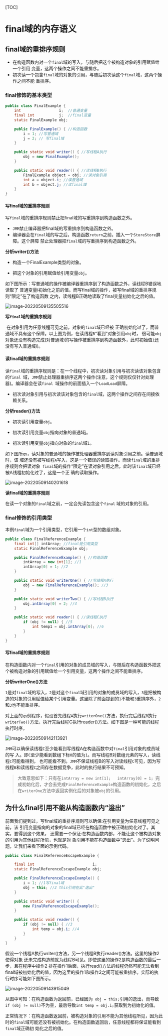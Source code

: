 [TOC]

# final域的内存语义

## final域的重排序规则

- 在构造函数内对一个`final`域的写入，与随后把这个被构造对象的引用赋值给一个引用 变量，这两个操作之间不能重排序。
- 初次读一个包含`final`域的对象的引用，与随后初次读这个`final`域，这两个操作之间不能 重排序。

### final修饰的基本类型

```java
public class FinalExample {
    int                 i;  //普通变量
    final int           j;  //final变量
    static FinalExample obj;

    public FinalExample() { //构造函数
        i = 1; //写普通域
        j = 2; // 写final域
    }

    public static void writer() { //写线程A执行
        obj = new FinalExample();
    }

    public static void reader() { //读线程B执行
        FinalExample object = obj; //读对象引用
        int a = object.i; //读普通域
        int b = object.j; //读final域
    }
}
```

#### 写final域的重排序规则

​		写`final`域的重排序规则禁止把final域的写重排序到构造函数之外。

- `JMM`禁止编译器把final域的写重排序到构造函数之外。
- 编译器会在`final`域的写之后，构造函数`return`之前，插入一个`StoreStore`屏障。这个屏障 禁止处理器把`final`域的写重排序到构造函数之外。

**分析writer()方法**

- 构造一个FinalExample类型的对象。

- 把这个对象的引用赋值给引用变量`obj`。

​		如下图所示：写普通域的操作被编译器重排序到了构造函数之外，读线程B错误地读取了 普通变量i初始化之前的值。而写final域的操作，被写final域的重排序规则“限定”在了构造函数 之内，读线程B正确地读取了final变量初始化之后的值。

![image-20220509135505516](https://cdn.jsdelivr.net/gh/zjmJavaByte/images/img/202205091355236.png)

**写`final`域的重排序规则**

​		在对象引用为任意线程可见之前，对象的`final`域已经被 正确初始化过了，而普通域不具有这个保障。以上图为例，在读线程`B`“看到”对象引用`obj`时， 很可能`obj`对象还没有构造完成(对普通域i的写操作被重排序到构造函数外，此时初始值`1`还 没有写入普通域i)。

#### 读final域的重排序规则

​		读`final`域的重排序规则是：在一个线程中，初次读对象引用与初次读该对象包含的`final `域，`JMM`禁止处理器重排序这两个操作(注意，这个规则仅仅针对处理器)。编译器会在读`final `域操作的前面插入一个`LoadLoad`屏障。

- 初次读对象引用与初次读该对象包含的`final`域，这两个操作之间存在间接依赖关系。

**分析reader()方法**

- 初次读引用变量`obj`。 

- 初次读引用变量`obj`指向对象的普通域j。 
- 初次读引用变量`obj`指向对象的`final`域`i`。

​		如下图所示，读对象的普通域的操作被处理器重排序到读对象引用之前。读普通域时，该 域还没有被写线程`A`写入，这是一个错误的读取操作。而读`final`域的重排序规则会把读对象` final`域的操作“限定”在读对象引用之后，此时该`final`域已经被A线程初始化过了，这是一个正 确的读取操作。

![image-20220509140201618](https://cdn.jsdelivr.net/gh/zjmJavaByte/images/img/202205091402657.png)

**读final域的重排序规则**

​		在读一个对象的`final`域之前，一定会先读包含这个`final` 域的对象的引用。

### final修饰的引用类型

本例`final`域为一个引用类型，它引用一个`int`型的数组对象。

```java
public class FinalReferenceExample {
    final int[] intArray; //final是引用类型
    static FinalReferenceExample obj;

    public FinalReferenceExample() { //构造函数
        intArray = new int[1]; //1
        intArray[0] = 1; //2
    }

    public static void writerOne() { //写线程A执行
        obj = new FinalReferenceExample(); //3
    }

    public static void writerTwo() { //写线程B执行
        obj.intArray[0] = 2; //4
    }

    public static void reader() { //读线程C执行
        if (obj != null) { //5
            int temp1 = obj.intArray[0]; //6
        }
    }
}
```

#### 写final域的重排序规则

​		在构造函数内对一个`final`引用的对象的成员域的写入，与随后在构造函数外把这个被构造对象的引用赋值给一个引用变量，这两个操作之间不能重排序。

**分析writerOne()方法**

​		`1`是对`final`域的写入，`2`是对这个`final`域引用的对象的成员域的写入，`3`是把被构造的对象的引用赋值给某个引用变量。这里除了前面提到的`1`不能和`3`重排序外，`2`和`3`也不能重排序。

​		对上面的示例程序，假设首先线程`A`执行`writerOne()`方法，执行完后线程`B`执行` writerTwo()`方法，执行完后线程C执行reader()方法。如下图是一种可能的线程执行时序。

![image-20220509142113921](https://cdn.jsdelivr.net/gh/zjmJavaByte/images/img/202205091421963.png)

​		`JMM`可以确保读线程`C`至少能看到写线程A在构造函数中对`final`引用对象的成员域的写 入。即`C`至少能看到数组下标`0`的值为`1`。而写线程B对数组元素的写入，读线程`C`可能看得到， 也可能看不到。`JMM`不保证线程B的写入对读线程`C`可见，因为写线程`B`和读线程`C`之间存在数据竞争，此时的执行结果不可预知。

> 大致意思如下：只有在`intArray = new int[1];   intArray[0] = 1; `完成初始化后，才会去完成`FinalReferenceExample`构造函数的初始化，之后在`writerOne`方法中返回实例化后的对象被`obj`的引用。

## 为什么final引用不能从构造函数内“溢出”

​		前面我们提到过，写final域的重排序规则可以确保:在引用变量为任意线程可见之前，该 引用变量指向的对象的final域已经在构造函数中被正确初始化过了。其实，要得到这个效果， 还需要一个保证:在构造函数内部，不能让这个被构造对象的引用为其他线程所见，也就是对 象引用不能在构造函数中“逸出”。为了说明问题，让我们来看下面的示例代码。

```java
public class FinalReferenceEscapeExample {

    final int                          i;
    static FinalReferenceEscapeExample obj;

    public FinalReferenceEscapeExample() {
        i = 1; //1写final域
        obj = this; //2 this引用在此"逸出"
    }

    public static void writer() {
        new FinalReferenceEscapeExample();
    }

    public static void reader() {
        if (obj != null) { //3
            int temp = obj.i; //4
        }
    }
}
```

​		假设一个线程A执行writer()方法，另一个线程B执行reader()方法。这里的操作2使得对象 还未完成构造前就为线程B可见。即使这里的操作2是构造函数的最后一步，且在程序中操作2 排在操作1后面，执行read()方法的线程仍然可能无法看到final域被初始化后的值，因为这里的操作1和操作2之间可能被重排序。实际的执行时序可能如下图所示。

![image-20220509143915049](https://cdn.jsdelivr.net/gh/zjmJavaByte/images/img/202205091439092.png)

​		从图中可知：在构造函数为返回前，已经因为` obj = this;`引用的逸出，而导致`if (obj != null)`不为空，最后导致`int temp = obj.i;`获取到为初始化的值。

​		正常情况下：在构造函数返回前，被构造对象的引用不能为其他线程所见，因为此 时的`final`域可能还没有被初始化。在构造函数返回后，任意线程都将保证能看到`final`域正确初 始化之后的值。